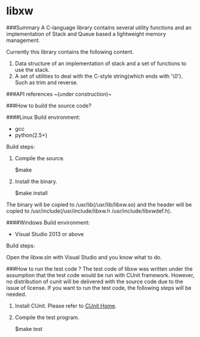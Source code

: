 libxw
=============
###Summary 
A C-language library contains several utility functions and an implementation of Stack and Queue based a lightweight memory management.

Currently this library contains the following content.

1. Data structure of an implementation of stack and a set of functions to use the stack.
2. A set of utilities to deal with the C-style string(which ends with '\0'). Such as trim and reverse.

###API references
~(under construction)~

###How to build the source code?

####Linux
Build environment:
* gcc
* python(2.5+)

Build steps:

1. Compile the source.

    $make
	
2. Install the binary.

    $make install

The binary will be copied to /usr/lib(/usr/lib/libxw.so) and the header will be copied to /usr/include(/usr/include/libxw.h /usr/include/libxwdef.h).

####Windows
Build environment:
* Visual Studio 2013 or above

Build steps:

Open the libxw.sln with Visual Studio and you know what to do.

###How to run the test code ?
The test code of libxw was written under the assumption that the test code would be run with CUnit framework.
However, no distribution of cunit will be delivered with the source code due to the issue of license.
If you want to run the test code, the following steps will be needed.

1. Install CUnit. Please refer to [CUnit Home](http://cunit.sourceforge.net/).
2. Compile the test program.

    $make test


  